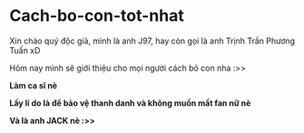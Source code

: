# Cach-bo-con-tot-nhat

Xin chào quý độc giả, mình là anh J97, hay còn gọi là anh Trịnh Trần Phương Tuấn xD

Hôm nay mình sẽ giới thiệu cho mọi người cách bỏ con nha :>>

**Làm ca sĩ nè**

**Lấy lí do là để bảo vệ thanh danh và không muốn mất fan nữ nè**

**Và là anh JACK nè :>>**














